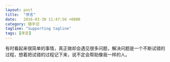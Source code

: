 ```yaml
---
layout: post
title:  "序言"
date:   2016-03-30 11:47:56 +0800
category: 随手记
tagline: "Supporting tagline"
tags: [序言]
---
```

有时看起来很简单的事情，真正做却会遇见很多问题，解决问题是一个不断试错的过程，想着把试错的过程记下来，说不定会帮助像我一样的人。
